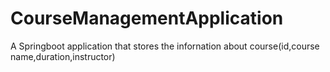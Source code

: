 # CourseManagementApplication
A Springboot application that stores the infornation about course(id,course name,duration,instructor)
